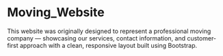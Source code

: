 # Moving_Website
This website was originally designed to represent a professional moving company — showcasing our services, contact information, and customer-first approach with a clean, responsive layout built using Bootstrap.

